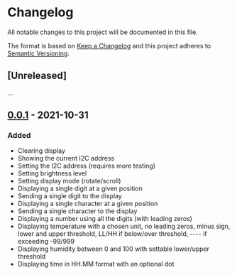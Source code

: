 # Changelog

All notable changes to this project will be documented in this file.

The format is based on [Keep a Changelog](http://keepachangelog.com/en/1.0.0/)
and this project adheres to [Semantic Versioning](http://semver.org/spec/v2.0.0.html).

## [Unreleased]
...

## [0.0.1] - 2021-10-31

### Added
- Clearing display
- Showing the current I2C address
- Setting the I2C address (requires more testing)
- Setting brightness level
- Setting display mode (rotate/scroll)
- Displaying a single digit at a given position
- Sending a single digit to the display
- Displaying a single character at a given position
- Sending a single character to the display
- Displaying a number using all the digits (with leading zeros)
- Displaying temperature with a chosen unit, no leading zeros, minus sign, lower and upper threshold, LL/HH if below/over threshold, ---- if exceeding -99/999
- Displaying humidity between 0 and 100 with settable lower/upper threshold
- Displaying time in HH.MM format with an optional dot

[0.0.1]: https://github.com/nebelgrau77/akafugu_twidisplay-rs/releases/tag/v0.0.1